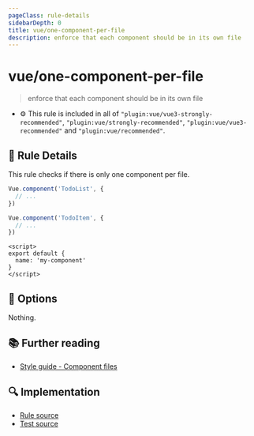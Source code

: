 ```yaml
---
pageClass: rule-details
sidebarDepth: 0
title: vue/one-component-per-file
description: enforce that each component should be in its own file
---
```

# vue/one-component-per-file
> enforce that each component should be in its own file

- :gear: This rule is included in all of `"plugin:vue/vue3-strongly-recommended"`, `"plugin:vue/strongly-recommended"`, `"plugin:vue/vue3-recommended"` and `"plugin:vue/recommended"`.

## :book: Rule Details

This rule checks if there is only one component per file.

<eslint-code-block filename="a.js" language="javascript" :rules="{'vue/one-component-per-file': ['error']}">

```js
Vue.component('TodoList', {
  // ...
})

Vue.component('TodoItem', {
  // ...
})
```

</eslint-code-block>

<eslint-code-block :rules="{'vue/one-component-per-file': ['error']}">

```vue
<script>
export default {
  name: 'my-component'
}
</script>
```

</eslint-code-block>

## :wrench: Options

Nothing.

## :books: Further reading

- [Style guide - Component files](https://vuejs.org/v2/style-guide/#Component-files-strongly-recommended)

## :mag: Implementation

- [Rule source](https://github.com/vuejs/eslint-plugin-vue/blob/master/lib/rules/one-component-per-file.js)
- [Test source](https://github.com/vuejs/eslint-plugin-vue/blob/master/tests/lib/rules/one-component-per-file.js)
